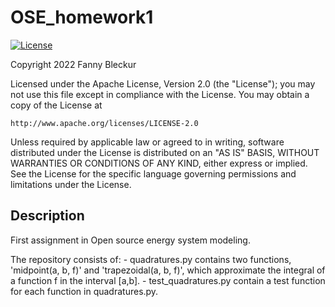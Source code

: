 # OSE_homework1

[![License](https://img.shields.io/badge/License-Apache_2.0-blue.svg)](https://opensource.org/licenses/Apache-2.0)

Copyright 2022 Fanny Bleckur

Licensed under the Apache License, Version 2.0 (the "License");
you may not use this file except in compliance with the License.
You may obtain a copy of the License at

    http://www.apache.org/licenses/LICENSE-2.0

Unless required by applicable law or agreed to in writing, software
distributed under the License is distributed on an "AS IS" BASIS,
WITHOUT WARRANTIES OR CONDITIONS OF ANY KIND, either express or implied.
See the License for the specific language governing permissions and
limitations under the License.


## Description

First assignment in Open source energy system modeling.

The repository consists of:
    - quadratures.py contains two functions, 'midpoint(a, b, f)' and 'trapezoidal(a, b, f)', which approximate the integral of a function f in the interval [a,b].
    - test_quadratures.py contain a test function for each function in quadratures.py.
